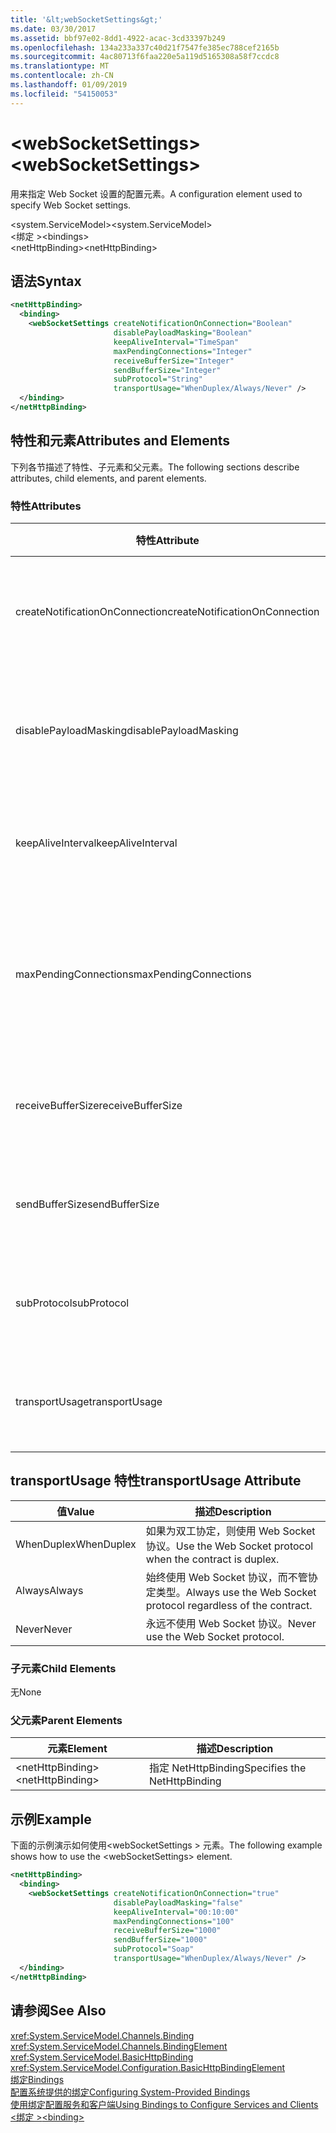 ```yaml
---
title: '&lt;webSocketSettings&gt;'
ms.date: 03/30/2017
ms.assetid: bbf97e02-8dd1-4922-acac-3cd33397b249
ms.openlocfilehash: 134a233a337c40d21f7547fe385ec788cef2165b
ms.sourcegitcommit: 4ac80713f6faa220e5a119d5165308a58f7ccdc8
ms.translationtype: MT
ms.contentlocale: zh-CN
ms.lasthandoff: 01/09/2019
ms.locfileid: "54150053"
---
```

# <a name="ltwebsocketsettingsgt"></a><span data-ttu-id="80b4a-102">&lt;webSocketSettings&gt;</span><span class="sxs-lookup"><span data-stu-id="80b4a-102">&lt;webSocketSettings&gt;</span></span>
<span data-ttu-id="80b4a-103">用来指定 Web Socket 设置的配置元素。</span><span class="sxs-lookup"><span data-stu-id="80b4a-103">A configuration element used to specify Web Socket settings.</span></span>  
  
<span data-ttu-id="80b4a-104">\<system.ServiceModel></span><span class="sxs-lookup"><span data-stu-id="80b4a-104">\<system.ServiceModel></span></span>  
<span data-ttu-id="80b4a-105">\<绑定 ></span><span class="sxs-lookup"><span data-stu-id="80b4a-105">\<bindings></span></span>  
<span data-ttu-id="80b4a-106">\<netHttpBinding></span><span class="sxs-lookup"><span data-stu-id="80b4a-106">\<netHttpBinding></span></span>  
  
## <a name="syntax"></a><span data-ttu-id="80b4a-107">语法</span><span class="sxs-lookup"><span data-stu-id="80b4a-107">Syntax</span></span>  
  
```xml  
<netHttpBinding>
  <binding>
    <webSocketSettings createNotificationOnConnection="Boolean"
                       disablePayloadMasking="Boolean"
                       keepAliveInterval="TimeSpan"
                       maxPendingConnections="Integer"
                       receiveBufferSize="Integer"
                       sendBufferSize="Integer"
                       subProtocol="String"
                       transportUsage="WhenDuplex/Always/Never" />
  </binding>
</netHttpBinding>
```  
  
## <a name="attributes-and-elements"></a><span data-ttu-id="80b4a-108">特性和元素</span><span class="sxs-lookup"><span data-stu-id="80b4a-108">Attributes and Elements</span></span>  
 <span data-ttu-id="80b4a-109">下列各节描述了特性、子元素和父元素。</span><span class="sxs-lookup"><span data-stu-id="80b4a-109">The following sections describe attributes, child elements, and parent elements.</span></span>  
  
### <a name="attributes"></a><span data-ttu-id="80b4a-110">特性</span><span class="sxs-lookup"><span data-stu-id="80b4a-110">Attributes</span></span>  
  
|<span data-ttu-id="80b4a-111">特性</span><span class="sxs-lookup"><span data-stu-id="80b4a-111">Attribute</span></span>|<span data-ttu-id="80b4a-112">描述</span><span class="sxs-lookup"><span data-stu-id="80b4a-112">Description</span></span>|  
|---------------|-----------------|  
|<span data-ttu-id="80b4a-113">createNotificationOnConnection</span><span class="sxs-lookup"><span data-stu-id="80b4a-113">createNotificationOnConnection</span></span>|<span data-ttu-id="80b4a-114">指定是否在连接时发送通知。</span><span class="sxs-lookup"><span data-stu-id="80b4a-114">Specifies whether a notification is sent upon connection.</span></span>|  
|<span data-ttu-id="80b4a-115">disablePayloadMasking</span><span class="sxs-lookup"><span data-stu-id="80b4a-115">disablePayloadMasking</span></span>|<span data-ttu-id="80b4a-116">指定是否禁用 Web Socket 掩码。</span><span class="sxs-lookup"><span data-stu-id="80b4a-116">Specifies whether Web Socket masking is disabled.</span></span>|  
|<span data-ttu-id="80b4a-117">keepAliveInterval</span><span class="sxs-lookup"><span data-stu-id="80b4a-117">keepAliveInterval</span></span>|<span data-ttu-id="80b4a-118">指定保持活动状态的间隔。</span><span class="sxs-lookup"><span data-stu-id="80b4a-118">Specifies the keep alive interval.</span></span>|  
|<span data-ttu-id="80b4a-119">maxPendingConnections</span><span class="sxs-lookup"><span data-stu-id="80b4a-119">maxPendingConnections</span></span>|<span data-ttu-id="80b4a-120">指定服务上等待调度的最大连接数。</span><span class="sxs-lookup"><span data-stu-id="80b4a-120">Specifies the maximum number of connections awaiting dispatch on the service.</span></span>|  
|<span data-ttu-id="80b4a-121">receiveBufferSize</span><span class="sxs-lookup"><span data-stu-id="80b4a-121">receiveBufferSize</span></span>|<span data-ttu-id="80b4a-122">指定接收缓冲区的大小。</span><span class="sxs-lookup"><span data-stu-id="80b4a-122">Specifies the size of the receive buffer.</span></span>|  
|<span data-ttu-id="80b4a-123">sendBufferSize</span><span class="sxs-lookup"><span data-stu-id="80b4a-123">sendBufferSize</span></span>|<span data-ttu-id="80b4a-124">指定发送缓冲区的大小。</span><span class="sxs-lookup"><span data-stu-id="80b4a-124">Specifies the size of the send buffer.</span></span>|  
|<span data-ttu-id="80b4a-125">subProtocol</span><span class="sxs-lookup"><span data-stu-id="80b4a-125">subProtocol</span></span>|<span data-ttu-id="80b4a-126">指定 Web Socket 子协议。</span><span class="sxs-lookup"><span data-stu-id="80b4a-126">Specifies the Web Socket subprotocol.</span></span>|  
|<span data-ttu-id="80b4a-127">transportUsage</span><span class="sxs-lookup"><span data-stu-id="80b4a-127">transportUsage</span></span>|<span data-ttu-id="80b4a-128">指定何时使用 Web Socket。</span><span class="sxs-lookup"><span data-stu-id="80b4a-128">Specifies when to use Web Sockets.</span></span>|  
  
## <a name="transportusage-attribute"></a><span data-ttu-id="80b4a-129">transportUsage 特性</span><span class="sxs-lookup"><span data-stu-id="80b4a-129">transportUsage Attribute</span></span>  
  
|<span data-ttu-id="80b4a-130">值</span><span class="sxs-lookup"><span data-stu-id="80b4a-130">Value</span></span>|<span data-ttu-id="80b4a-131">描述</span><span class="sxs-lookup"><span data-stu-id="80b4a-131">Description</span></span>|  
|-----------|-----------------|  
|<span data-ttu-id="80b4a-132">WhenDuplex</span><span class="sxs-lookup"><span data-stu-id="80b4a-132">WhenDuplex</span></span>|<span data-ttu-id="80b4a-133">如果为双工协定，则使用 Web Socket 协议。</span><span class="sxs-lookup"><span data-stu-id="80b4a-133">Use the Web Socket protocol when the contract is duplex.</span></span>|  
|<span data-ttu-id="80b4a-134">Always</span><span class="sxs-lookup"><span data-stu-id="80b4a-134">Always</span></span>|<span data-ttu-id="80b4a-135">始终使用 Web Socket 协议，而不管协定类型。</span><span class="sxs-lookup"><span data-stu-id="80b4a-135">Always use the Web Socket protocol regardless of the contract.</span></span>|  
|<span data-ttu-id="80b4a-136">Never</span><span class="sxs-lookup"><span data-stu-id="80b4a-136">Never</span></span>|<span data-ttu-id="80b4a-137">永远不使用 Web Socket 协议。</span><span class="sxs-lookup"><span data-stu-id="80b4a-137">Never use the Web Socket protocol.</span></span>|  
  
### <a name="child-elements"></a><span data-ttu-id="80b4a-138">子元素</span><span class="sxs-lookup"><span data-stu-id="80b4a-138">Child Elements</span></span>  
 <span data-ttu-id="80b4a-139">无</span><span class="sxs-lookup"><span data-stu-id="80b4a-139">None</span></span>  
  
### <a name="parent-elements"></a><span data-ttu-id="80b4a-140">父元素</span><span class="sxs-lookup"><span data-stu-id="80b4a-140">Parent Elements</span></span>  
  
|<span data-ttu-id="80b4a-141">元素</span><span class="sxs-lookup"><span data-stu-id="80b4a-141">Element</span></span>|<span data-ttu-id="80b4a-142">描述</span><span class="sxs-lookup"><span data-stu-id="80b4a-142">Description</span></span>|  
|-------------|-----------------|  
|<span data-ttu-id="80b4a-143">\<netHttpBinding></span><span class="sxs-lookup"><span data-stu-id="80b4a-143">\<netHttpBinding></span></span>|<span data-ttu-id="80b4a-144">指定 NetHttpBinding</span><span class="sxs-lookup"><span data-stu-id="80b4a-144">Specifies the NetHttpBinding</span></span>|  
  
## <a name="example"></a><span data-ttu-id="80b4a-145">示例</span><span class="sxs-lookup"><span data-stu-id="80b4a-145">Example</span></span>  
 <span data-ttu-id="80b4a-146">下面的示例演示如何使用\<webSocketSettings > 元素。</span><span class="sxs-lookup"><span data-stu-id="80b4a-146">The following example shows how to use the \<webSocketSettings> element.</span></span>  
  
```xml  
<netHttpBinding>
  <binding>
    <webSocketSettings createNotificationOnConnection="true"
                       disablePayloadMasking="false"
                       keepAliveInterval="00:10:00"
                       maxPendingConnections="100"
                       receiveBufferSize="1000"
                       sendBufferSize="1000"
                       subProtocol="Soap"
                       transportUsage="WhenDuplex/Always/Never" />
  </binding>
</netHttpBinding>
```  
  
## <a name="see-also"></a><span data-ttu-id="80b4a-147">请参阅</span><span class="sxs-lookup"><span data-stu-id="80b4a-147">See Also</span></span>  
 <xref:System.ServiceModel.Channels.Binding>  
 <xref:System.ServiceModel.Channels.BindingElement>  
 <xref:System.ServiceModel.BasicHttpBinding>  
 <xref:System.ServiceModel.Configuration.BasicHttpBindingElement>  
 [<span data-ttu-id="80b4a-148">绑定</span><span class="sxs-lookup"><span data-stu-id="80b4a-148">Bindings</span></span>](../../../../../docs/framework/wcf/bindings.md)  
 [<span data-ttu-id="80b4a-149">配置系统提供的绑定</span><span class="sxs-lookup"><span data-stu-id="80b4a-149">Configuring System-Provided Bindings</span></span>](../../../../../docs/framework/wcf/feature-details/configuring-system-provided-bindings.md)  
 [<span data-ttu-id="80b4a-150">使用绑定配置服务和客户端</span><span class="sxs-lookup"><span data-stu-id="80b4a-150">Using Bindings to Configure Services and Clients</span></span>](../../../../../docs/framework/wcf/using-bindings-to-configure-services-and-clients.md)  
 [<span data-ttu-id="80b4a-151">\<绑定 ></span><span class="sxs-lookup"><span data-stu-id="80b4a-151">\<binding></span></span>](../../../../../docs/framework/misc/binding.md)
